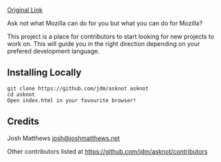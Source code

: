 [Original Link](http://whatcanidoformozilla.org)

Ask not what Mozilla can do for you but what you can do for Mozilla? 

This project is a place for contributors to start looking for new projects to work on. This will guide you in the right direction depending on your prefered development language.

## Installing Locally
    git clone https://github.com/jdm/asknot asknot
    cd asknot
    Open index.html in your favourite browser!

## Credits

Josh Matthews <josh@joshmatthews.net>

Other contributors listed at https://github.com/jdm/asknot/contributors
